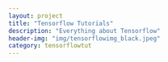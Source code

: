 ```yaml
---
layout: project
title: "Tensorflow Tutorials"
description: "Everything about Tensorflow"
header-img: "img/tensorflowimg_black.jpeg"
category: tensorflowtut
---
```

